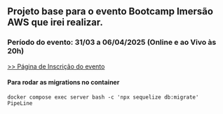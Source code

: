 ## Projeto base para o evento Bootcamp Imersão AWS que irei realizar.

### Período do evento: 31/03 a 06/04/2025 (Online e ao Vivo às 20h)

[>> Página de Inscrição do evento](https://org.imersaoaws.com.br/github/readme)

#### Para rodar as migrations no container ####
```
docker compose exec server bash -c 'npx sequelize db:migrate'
PipeLine
```
